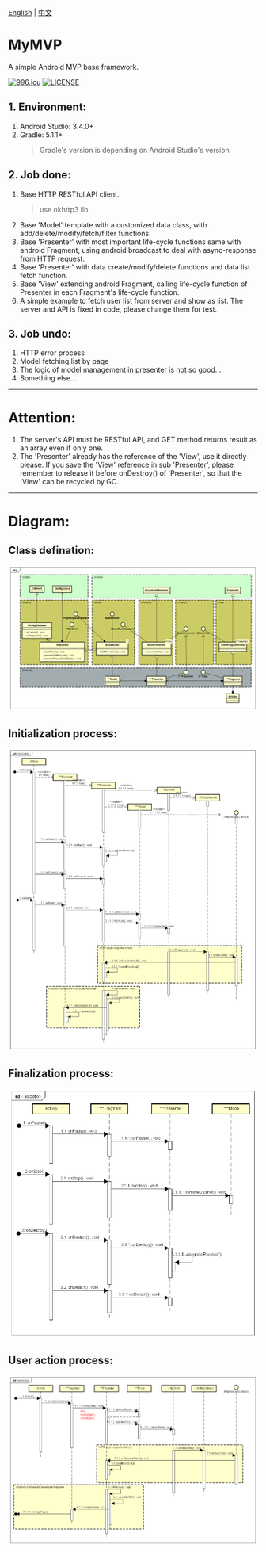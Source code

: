 [English](/README.md) | [中文](/README.cn.md)
# MyMVP
A simple Android MVP base framework.

[![996.icu](https://img.shields.io/badge/link-996.icu-red.svg)](https://996.icu)
[![LICENSE](https://img.shields.io/badge/license-Anti%20996-blue.svg)](https://github.com/996icu/996.ICU/blob/master/LICENSE)

## 1. Environment:
1. Android Studio: 3.4.0+
2. Gradle: 5.1.1+
	> Gradle's version is depending on Android Studio's version

## 2. Job done:
1. Base HTTP RESTful API client.
	> use okhttp3 lib
2. Base 'Model' template with a customized data class, with add/delete/modify/fetch/filter functions.
3. Base 'Presenter' with most important life-cycle functions same with android Fragment, using android broadcast to deal with async-response from HTTP request.
4. Base 'Presenter' with data create/modify/delete functions and data list fetch function.
4. Base 'View' extending android Fragment, calling life-cycle function of Presenter in each Fragment's life-cycle function.
5. A simple example to fetch user list from server and show as list. The server and API is fixed in code, please change them for test.

## 3. Job undo:
1. HTTP error process
2. Model fetching list by page
3. The logic of model management in presenter is not so good...
4. Something else...
----
# Attention:
1. The server's API must be RESTful API, and GET method returns result as an array even if only one.
2. The 'Presenter' already has the reference of the 'View', use it directly please. If you save the 'View' reference in sub 'Presenter', please remember to release it before onDestroy() of 'Presenter', so that the 'View' can be recycled by GC.
----
# Diagram:
## Class defination:
![Class](/design/BaseMVP.png)
## Initialization process:
![Initialization](/design/Initialization.png)
## Finalization process:
![Finalization](/design/Finalization.png)
## User action process:
![UserAction](/design/UserAction.png)